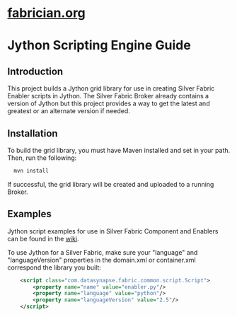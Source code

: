 [fabrician.org](http://fabrician.org/)
==========================================================================
Jython Scripting Engine Guide
==========================================================================

Introduction
--------------------------------------
This project builds a Jython grid library for use in creating Silver Fabric Enabler scripts in Jython.  The
Silver Fabric Broker already contains a version of Jython but this project provides a way to get the latest
and greatest or an alternate version if needed.


Installation
--------------------------------------
To build the grid library, you must have Maven installed and set in your path. Then, run the
following:

```bash
  mvn install
```

If successful, the grid library will be created and uploaded to a running Broker.


Examples
--------------------------------------
Jython script examples for use in Silver Fabric Component and Enablers can be found in the [wiki](https://github.com/fabrician/jython-scripting-engine/wiki).

To use Jython for a Silver Fabric, make sure your "language" and "languageVersion" 
properties in the domain.xml or container.xml correspond the library you built:

```xml
    <script class="com.datasynapse.fabric.common.script.Script">
        <property name="name" value="enabler.py"/>
        <property name="language" value="python"/>
        <property name="languageVersion" value="2.5"/>
    </script>
```
